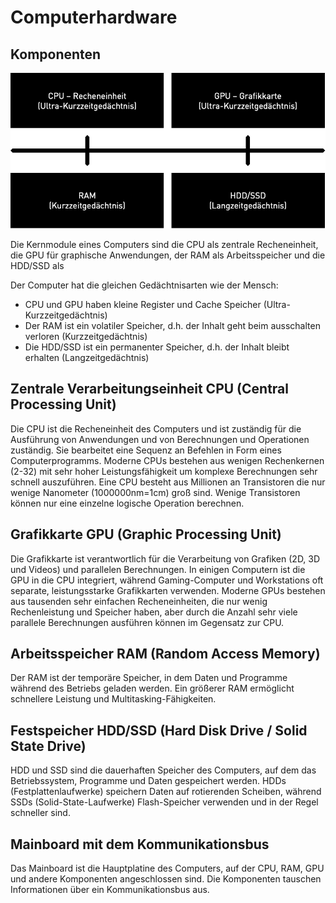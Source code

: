 # Computerhardware
## Komponenten
![Computeraufbau](images/computeraufbau.png)

Die Kernmodule eines Computers sind die CPU als zentrale Recheneinheit, die GPU für graphische Anwendungen, der RAM als Arbeitsspeicher und die HDD/SSD als

Der Computer hat die gleichen Gedächtnisarten wie der Mensch:
- CPU und GPU haben kleine Register und Cache Speicher (Ultra-Kurzzeitgedächtnis)
- Der RAM ist ein volatiler Speicher, d.h. der Inhalt geht beim ausschalten verloren (Kurzzeitgedächtnis)
- Die HDD/SSD ist ein permanenter Speicher, d.h. der Inhalt bleibt erhalten (Langzeitgedächtnis)

## Zentrale Verarbeitungseinheit CPU (Central Processing Unit)
Die CPU ist die Recheneinheit des Computers und ist zuständig für die Ausführung von Anwendungen und von Berechnungen und Operationen zuständig. Sie bearbeitet eine Sequenz an Befehlen in Form eines Computerprogramms. Moderne CPUs bestehen aus wenigen Rechenkernen (2-32) mit sehr hoher Leistungsfähigkeit um komplexe Berechnungen sehr schnell auszuführen. Eine CPU besteht aus Millionen an Transistoren die nur wenige Nanometer (1000000nm=1cm) groß sind. Wenige Transistoren können nur eine einzelne logische Operation berechnen.

## Grafikkarte GPU (Graphic Processing Unit)
Die Grafikkarte ist verantwortlich für die Verarbeitung von Grafiken (2D, 3D und Videos) und parallelen Berechnungen. In einigen Computern ist die GPU in die CPU integriert, während Gaming-Computer und Workstations oft separate, leistungsstarke Grafikkarten verwenden. Moderne GPUs bestehen aus tausenden sehr einfachen Recheneinheiten, die nur wenig Rechenleistung und Speicher haben, aber durch die Anzahl sehr viele parallele Berechnungen ausführen können im Gegensatz zur CPU.

## Arbeitsspeicher RAM (Random Access Memory)
Der RAM ist der temporäre Speicher, in dem Daten und Programme während des Betriebs geladen werden. Ein größerer RAM ermöglicht schnellere Leistung und Multitasking-Fähigkeiten.

## Festspeicher HDD/SSD (Hard Disk Drive / Solid State Drive)
HDD und SSD sind die dauerhaften Speicher des Computers, auf dem das Betriebssystem, Programme und Daten gespeichert werden. HDDs (Festplattenlaufwerke) speichern Daten auf rotierenden Scheiben, während SSDs (Solid-State-Laufwerke) Flash-Speicher verwenden und in der Regel schneller sind.

## Mainboard mit dem Kommunikationsbus
Das Mainboard ist die Hauptplatine des Computers, auf der CPU, RAM, GPU und andere Komponenten angeschlossen sind. Die Komponenten tauschen Informationen über ein Kommunikationsbus aus.
